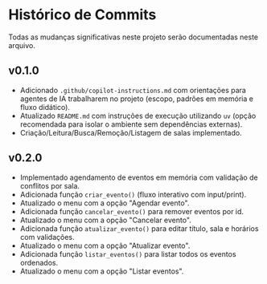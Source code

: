 # Histórico de Commits

Todas as mudanças significativas neste projeto serão documentadas neste arquivo.

## v0.1.0

- Adicionado `.github/copilot-instructions.md` com orientações para agentes de IA trabalharem no projeto (escopo, padrões em memória e fluxo didático).
- Atualizado `README.md` com instruções de execução utilizando `uv` (opção recomendada para isolar o ambiente sem dependências externas).
- Criação/Leitura/Busca/Remoção/Listagem de salas implementado.

## v0.2.0

- Implementado agendamento de eventos em memória com validação de conflitos por sala.
- Adicionada função `criar_evento()` (fluxo interativo com input/print).
- Atualizado o menu com a opção "Agendar evento".
- Adicionada função `cancelar_evento()` para remover eventos por id.
- Atualizado o menu com a opção "Cancelar evento".
- Adicionada função `atualizar_evento()` para editar título, sala e horários com validações.
- Atualizado o menu com a opção "Atualizar evento".
- Adicionada função `listar_eventos()` para listar todos os eventos ordenados.
- Atualizado o menu com a opção "Listar eventos".
